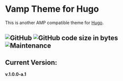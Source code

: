 # Vamp Theme for Hugo
 This is another AMP compatible theme for [Hugo](https://gohugo.io "The world’s fastest framework for building websites").

![GitHub](https://img.shields.io/github/license/c0de-xs/Vamp?color=yellowgreen)
![GitHub code size in bytes](https://img.shields.io/github/languages/code-size/c0de-xs/Vamp?color=yellowgreen)
![Maintenance](https://img.shields.io/maintenance/yes/2021?color=green)
---

## Current Version:
**v.1.0.0-a.1**
